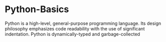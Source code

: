 # Python-Basics
Python is a high-level, general-purpose programming language. Its design philosophy emphasizes code readability with the use of significant indentation. Python is dynamically-typed and garbage-collected
